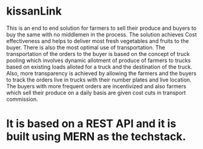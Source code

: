 # kissanLink

This is an end to end solution for farmers to sell their produce and buyers to buy the same with no
middlemen in the process. The solution achieves Cost effectiveness and helps to deliver most fresh
vegetables and fruits to the buyer. There is also the most optimal use of transportation. The
transportation of the orders to the buyer is based on the concept of truck pooling which involves
dynamic allotment of produce of farmers to trucks based on existing loads alloted for a truck and the
destination of the truck. Also, more transparency is achieved by allowing the farmers and the buyers
to track the orders live in trucks with their number plates and live location. The buyers with more
frequent orders are incentivized and also farmers which sell their produce on a daily basis are given
cost cuts in transport commission.

# It is based on a REST API and it is built using MERN as the techstack.

